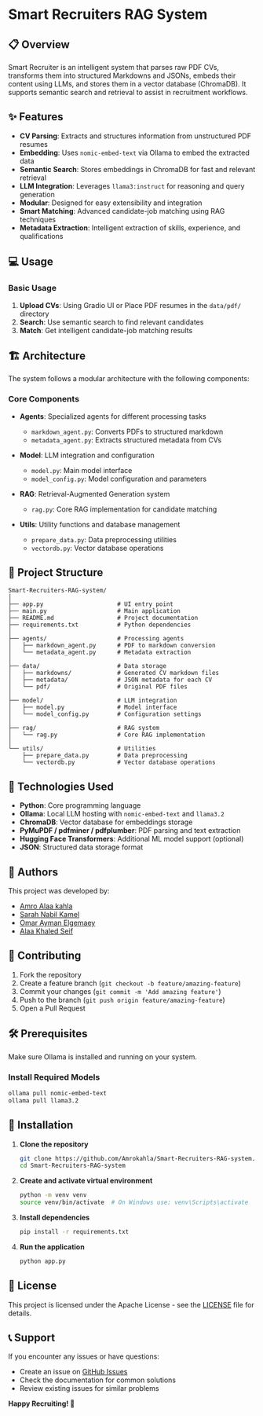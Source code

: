 # Smart Recruiters RAG System

## 📋 Overview

Smart Recruiter is an intelligent system that parses raw PDF CVs, transforms them into structured Markdowns and JSONs, embeds their content using LLMs, and stores them in a vector database (ChromaDB). It supports semantic search and retrieval to assist in recruitment workflows.

## ✨ Features

- **CV Parsing**: Extracts and structures information from unstructured PDF resumes
- **Embedding**: Uses `nomic-embed-text` via Ollama to embed the extracted data
- **Semantic Search**: Stores embeddings in ChromaDB for fast and relevant retrieval
- **LLM Integration**: Leverages `llama3:instruct` for reasoning and query generation
- **Modular**: Designed for easy extensibility and integration
- **Smart Matching**: Advanced candidate-job matching using RAG techniques
- **Metadata Extraction**: Intelligent extraction of skills, experience, and qualifications


## 💻 Usage

### Basic Usage

1. **Upload CVs**: Using Gradio UI or Place PDF resumes in the `data/pdf/` directory
2. **Search**: Use semantic search to find relevant candidates
3. **Match**: Get intelligent candidate-job matching results

## 🏗️ Architecture

The system follows a modular architecture with the following components:

### Core Components

- **Agents**: Specialized agents for different processing tasks
  - `markdown_agent.py`: Converts PDFs to structured markdown
  - `metadata_agent.py`: Extracts structured metadata from CVs

- **Model**: LLM integration and configuration
  - `model.py`: Main model interface
  - `model_config.py`: Model configuration and parameters

- **RAG**: Retrieval-Augmented Generation system
  - `rag.py`: Core RAG implementation for candidate matching

- **Utils**: Utility functions and database management
  - `prepare_data.py`: Data preprocessing utilities
  - `vectordb.py`: Vector database operations

## 📁 Project Structure

```
Smart-Recruiters-RAG-system/
│
├── app.py                     # UI entry point
├── main.py                    # Main application
├── README.md                  # Project documentation
├── requirements.txt           # Python dependencies
│
├── agents/                    # Processing agents
│   ├── markdown_agent.py      # PDF to markdown conversion
│   └── metadata_agent.py      # Metadata extraction
│
├── data/                      # Data storage
│   ├── markdowns/             # Generated CV markdown files
│   ├── metadata/              # JSON metadata for each CV
│   └── pdf/                   # Original PDF files
│
├── model/                     # LLM integration
│   ├── model.py               # Model interface
│   └── model_config.py        # Configuration settings
│
├── rag/                       # RAG system
│   └── rag.py                 # Core RAG implementation
│
└── utils/                     # Utilities
    ├── prepare_data.py        # Data preprocessing
    └── vectordb.py            # Vector database operations
```

## 🔧 Technologies Used

- **Python**: Core programming language
- **Ollama**: Local LLM hosting with `nomic-embed-text` and `llama3.2`
- **ChromaDB**: Vector database for embeddings storage
- **PyMuPDF / pdfminer / pdfplumber**: PDF parsing and text extraction
- **Hugging Face Transformers**: Additional ML model support (optional)
- **JSON**: Structured data storage format

## 👥 Authors

This project was developed by:
* [Amro Alaa kahla](https://github.com/Amrokahla)
* [Sarah Nabil Kamel](https://github.com/SarahNabilKamel)
* [Omar Ayman Elgemaey](https://github.com/OmarrAymann)
* [Alaa Khaled Seif](https://github.com/Aalaa25)

## 🤝 Contributing

1. Fork the repository
2. Create a feature branch (`git checkout -b feature/amazing-feature`)
3. Commit your changes (`git commit -m 'Add amazing feature'`)
4. Push to the branch (`git push origin feature/amazing-feature`)
5. Open a Pull Request

## 🛠️ Prerequisites

Make sure Ollama is installed and running on your system.

### Install Required Models

```bash
ollama pull nomic-embed-text
ollama pull llama3.2
```

## 🚀 Installation

1. **Clone the repository**
   ```bash
   git clone https://github.com/Amrokahla/Smart-Recruiters-RAG-system.git
   cd Smart-Recruiters-RAG-system
   ```

2. **Create and activate virtual environment**
   ```bash
   python -m venv venv
   source venv/bin/activate  # On Windows use: venv\Scripts\activate
   ```

3. **Install dependencies**
   ```bash
   pip install -r requirements.txt
   ```

4. **Run the application**
   ```bash
   python app.py
   ```


## 📝 License

This project is licensed under the Apache License - see the [LICENSE](LICENSE) file for details.

## 📞 Support

If you encounter any issues or have questions:
- Create an issue on [GitHub Issues](https://github.com/Amrokahla/Smart-Recruiters-RAG-system/issues)
- Check the documentation for common solutions
- Review existing issues for similar problems

**Happy Recruiting! 🎯**
